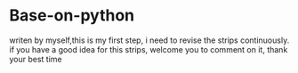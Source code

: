 # Base-on-python
writen by myself,this is my first step, i need to revise the strips continuously.
if you have a good idea for this strips, welcome you to comment on it, thank your best time

